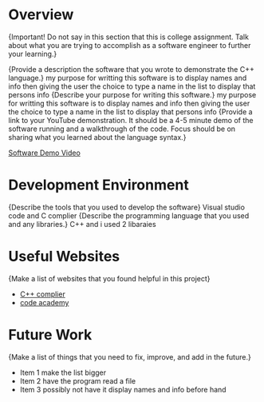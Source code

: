 # Overview

{Important!  Do not say in this section that this is college assignment.  Talk about what you are trying to accomplish as a software engineer to further your learning.}

{Provide a description the software that you wrote to demonstrate the C++ language.}
my purpose for writting this software is to display names and info then giving the user the choice to type a name in the list to display that persons info
{Describe your purpose for writing this software.}
my purpose for writting this software is to display names and info then giving the user the choice to type a name in the list to display that persons info
{Provide a link to your YouTube demonstration.  It should be a 4-5 minute demo of the software running and a walkthrough of the code.  Focus should be on sharing what you learned about the language syntax.}

[Software Demo Video](http://youtube.link.goes.here)

# Development Environment

{Describe the tools that you used to develop the software}
Visual studio code and C complier
{Describe the programming language that you used and any libraries.}
C++ and i used 2 libaraies
# Useful Websites

{Make a list of websites that you found helpful in this project}
* [C++ complier](https://www.programiz.com/cpp-programming/online-compiler/)
* [code academy](http://www.codeacademy.com)

# Future Work

{Make a list of things that you need to fix, improve, and add in the future.}
* Item 1 make the list bigger
* Item 2 have the program read a file
* Item 3 possibly not have it display names and info before hand
